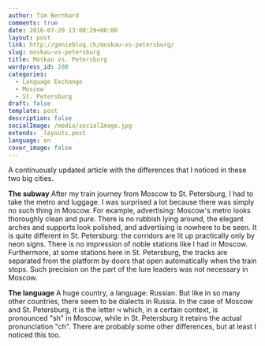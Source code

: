 ```yaml
---
author: Tim Bernhard
comments: true
date: 2016-07-20 13:00:29+00:00
layout: post
link: http://genieblog.ch/moskau-vs-petersburg/
slug: moskau-vs-petersburg
title: Moskau vs. Petersburg
wordpress_id: 280
categories:
  - Language Exchange
  - Moscow
  - St. Petersburg
draft: false
template: post
description: false
socialImage: /media/socialImage.jpg
extends: _layouts.post
language: en
cover_image: false
---
```


A continuously updated article with the differences that I noticed in these two big cities.

**The subway**
After my train journey from Moscow to St. Petersburg, I had to take the metro and luggage. I was surprised a lot because there was simply no such thing in Moscow. For example, advertising: Moscow's metro looks thoroughly clean and pure. There is no rubbish lying around, the elegant arches and supports look polished, and advertising is nowhere to be seen. It is quite different in St. Petersburg: the corridors are lit up practically only by neon signs. There is no impression of noble stations like I had in Moscow. Furthermore, at some stations here in St. Petersburg, the tracks are separated from the platform by doors that open automatically when the train stops. Such precision on the part of the lure leaders was not necessary in Moscow.

**The language**
A huge country, a language: Russian. But like in so many other countries, there seem to be dialects in Russia. In the case of Moscow and St. Petersburg, it is the letter ч which, in a certain context, is pronounced "sh" in Moscow, while in St. Petersburg it retains the actual pronunciation "ch". There are probably some other differences, but at least I noticed this too.
